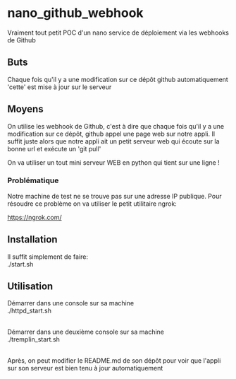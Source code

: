 # nano_github_webhook
Vraiment tout petit POC d'un nano service de déploiement via les webhooks de Github

## Buts
Chaque fois qu'il y a une modification sur ce dépôt github automatiquement 'cette' est mise à jour sur le serveur

## Moyens
On utilise les webhook de Github, c'est à dire que chaque fois qu'il y a une modification sur ce dépôt, github appel une page web sur notre appli. Il suffit juste alors que notre appli ait un petit serveur web qui écoute sur la bonne url et exécute un 'git pull'

On va utiliser un tout mini serveur WEB en python qui tient sur une ligne !

### Problématique
Notre machine de test ne se trouve pas sur une adresse IP publique. Pour résoudre ce problème on va utiliser le petit utilitaire ngrok:<br>

https://ngrok.com/

## Installation
Il suffit simplement de faire:<br>
./start.sh

## Utilisation
Démarrer dans une console sur sa machine<br>
./httpd_start.sh<br><br>

Démarrer dans une deuxième console sur sa machine<br>
./tremplin_start.sh<br><br>

Après, on peut modifier le README.md de son dépôt pour voir que l'appli sur son serveur est bien tenu à jour automatiquement



